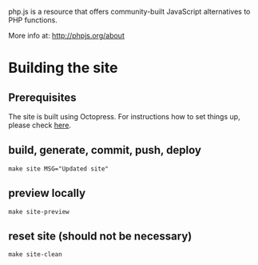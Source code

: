 php.js is a resource that offers community-built JavaScript alternatives to PHP functions.

More info at: http://phpjs.org/about

# Building the site

## Prerequisites

The site is built using Octopress. For instructions how to set things up, 
please check [here](http://kvz.io/blog/2012/09/25/blog-with-octopress/).

## build, generate, commit, push, deploy

```shell
make site MSG="Updated site"
```

## preview locally

```shell
make site-preview
```

## reset site (should not be necessary)

```shell
make site-clean
```
